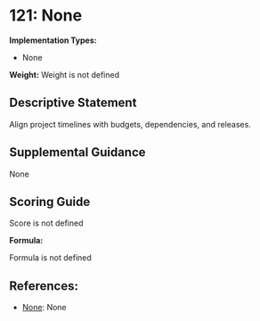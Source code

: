 # 121: None

**Implementation Types:**

- None

**Weight:** Weight is not defined

## Descriptive Statement

Align project timelines with budgets, dependencies, and releases.

## Supplemental Guidance

None

## Scoring Guide

Score is not defined

**Formula:**

Formula is not defined

## References:

- [None](None): None
